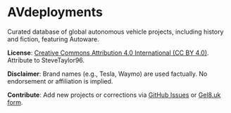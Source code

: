 # AVdeployments

Curated database of global autonomous vehicle projects, including history and fiction, featuring Autoware.

**License**: [Creative Commons Attribution 4.0 International (CC BY 4.0)](https://creativecommons.org/licenses/by/4.0/). Attribute to SteveTaylor96.

**Disclaimer**: Brand names (e.g., Tesla, Waymo) are used factually. No endorsement or affiliation is implied.

**Contribute**: Add new projects or corrections via [GitHub Issues](https://github.com/SteveTaylor96/AVdeployments/issues) or [Gel8.uk form](https://gel8.uk/Autonomous-Vehicle-Deployments/).
